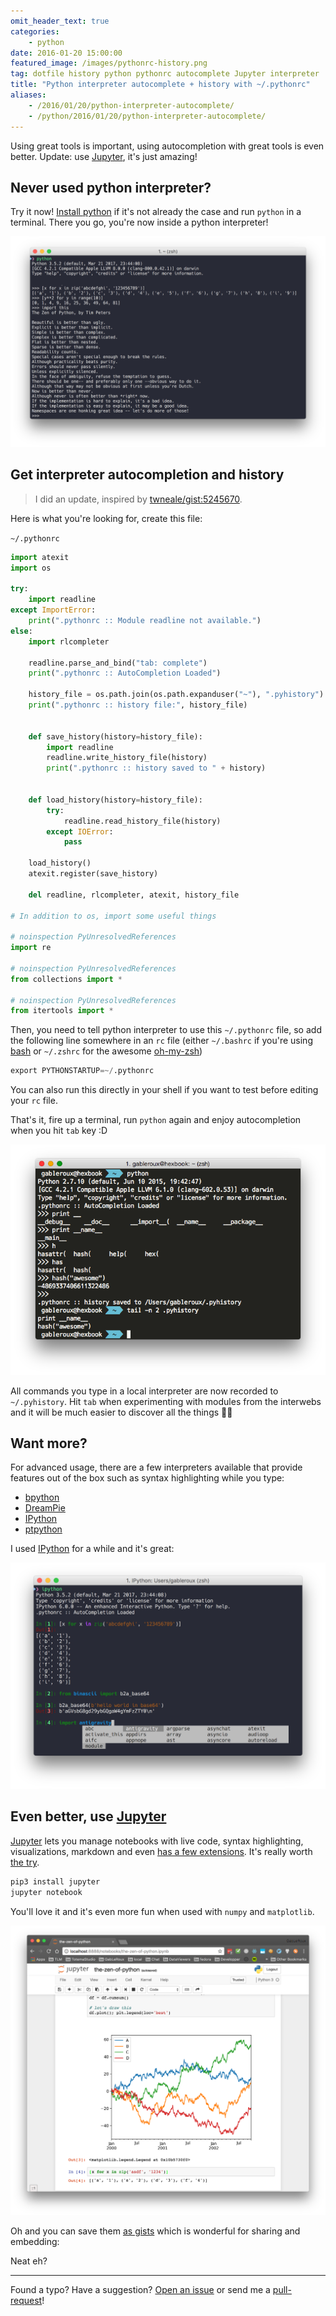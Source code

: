```yaml
---
omit_header_text: true
categories:
    - python
date: 2016-01-20 15:00:00
featured_image: /images/pythonrc-history.png
tag: dotfile history python pythonrc autocomplete Jupyter interpreter
title: "Python interpreter autocomplete + history with ~/.pythonrc"
aliases:
    - /2016/01/20/python-interpreter-autocomplete/
    - /python/2016/01/20/python-interpreter-autocomplete/
---
```



Using great tools is important, using autocompletion with great tools is even better. Update: use [Jupyter][Jupyter], it's just amazing!

<!--more-->

## Never used python interpreter?

Try it now! [Install python][install-python] if it's not already the case and run `python` in a terminal. There you go, you're now inside a python interpreter!

![Bare python interpreter example](/images/python-interpreter.png)

## Get interpreter autocompletion and history

> I did an update, inspired by [twneale/gist:5245670](https://gist.github.com/twneale/5245670).

Here is what you're looking for, create this file:

`~/.pythonrc`

```python
import atexit
import os

try:
    import readline
except ImportError:
    print(".pythonrc :: Module readline not available.")
else:
    import rlcompleter

    readline.parse_and_bind("tab: complete")
    print(".pythonrc :: AutoCompletion Loaded")

    history_file = os.path.join(os.path.expanduser("~"), ".pyhistory")
    print(".pythonrc :: history file:", history_file)


    def save_history(history=history_file):
        import readline
        readline.write_history_file(history)
        print(".pythonrc :: history saved to " + history)


    def load_history(history=history_file):
        try:
            readline.read_history_file(history)
        except IOError:
            pass

    load_history()
    atexit.register(save_history)

    del readline, rlcompleter, atexit, history_file

# In addition to os, import some useful things

# noinspection PyUnresolvedReferences
import re

# noinspection PyUnresolvedReferences
from collections import *

# noinspection PyUnresolvedReferences
from itertools import *

```


Then, you need to tell python interpreter to use this `~/.pythonrc` file, so add the following line somewhere in an `rc` file (either `~/.bashrc` if you're using [bash][bash] or `~/.zshrc` for the awesome [oh-my-zsh][oh-my-zsh])

```python
export PYTHONSTARTUP=~/.pythonrc
```

You can also run this directly in your shell if you want to test before editing your `rc` file.

That's it, fire up a terminal, run `python` again and enjoy autocompletion when you hit `tab` key :D

![pythonrc terminal example](/images/python-interpreter-autocompletion.png)

All commands you type in a local interpreter are now recorded to `~/.pyhistory`. Hit `tab` when experimenting with modules from the interwebs and it will be much easier to discover all the things ✌🏻

## Want more?

For advanced usage, there are a few interpreters available that provide features out of the box such as syntax highlighting while you type:

* [bpython][bpython]
* [DreamPie][DreamPie]
* [IPython][IPython]
* [ptpython][ptpython]

I used [IPython][IPython] for a while and it's great:

![IPython usage example](/images/python-interpreter-ipython-usage-example.png)

## Even better, use [Jupyter][Jupyter]

[Jupyter][Jupyter] lets you manage notebooks with live code, syntax highlighting, visualizations, markdown and even [has a few extensions][Jupyter-extensions]. It's really worth [the try][Jupyter-try].

```bash
pip3 install jupyter
jupyter notebook
```

You'll love it and it's even more fun when used with `numpy` and `matplotlib`.

![jupyter localhost example](/images/python-interpreter-jupyter.png)

Oh and you can save them [as gists][the-zen-of-python.ipynb] which is wonderful for sharing and embedding:

<script src="https://gist.github.com/GabLeRoux/a0bdab051ea6bd6f2a2b55dcb336e677.js?file=the-zen-of-python.ipynb"></script>

Neat eh?

---

Found a typo? Have a suggestion? [Open an issue](https://github.com/gableroux/gableroux.github.io/issues) or send me a [pull-request](https://github.com/gableroux/gableroux.github.io/pulls)!

[bash]: https://fr.wikipedia.org/wiki/Bourne-Again_shell
[bpython]: https://bpython-interpreter.org
[DreamPie]: http://www.dreampie.org/
[install-python]: https://www.python.org/downloads/
[IPython]: http://ipython.org/
[Jupyter]: https://jupyter.org/
[Jupyter-extensions]: http://jupyter-contrib-nbextensions.readthedocs.io/en/latest/nbextensions.html
[Jupyter-try]: https://try.jupyter.org/
[oh-my-zsh]: https://github.com/robbyrussell/oh-my-zsh
[ptpython]: https://github.com/jonathanslenders/ptpython
[the-zen-of-python.ipynb]: https://gist.github.com/GabLeRoux/a0bdab051ea6bd6f2a2b55dcb336e677
